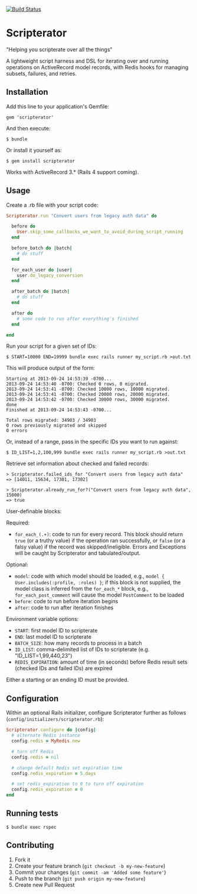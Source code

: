 [![Build Status](https://api.travis-ci.org/lumoslabs/scripterator.png)](https://travis-ci.org/lumoslabs/scripterator)

# Scripterator
"Helping you scripterate over all the things"

A lightweight script harness and DSL for iterating over and running operations on ActiveRecord model records, with Redis hooks for managing subsets, failures, and retries.

## Installation

Add this line to your application's Gemfile:

    gem 'scripterator'

And then execute:

    $ bundle

Or install it yourself as:

    $ gem install scripterator

Works with ActiveRecord 3.* (Rails 4 support coming).

## Usage

Create a .rb file with your script code:

```ruby
Scripterator.run "Convert users from legacy auth data" do

  before do
    User.skip_some_callbacks_we_want_to_avoid_during_script_running
  end

  before_batch do |batch|
    # do stuff
  end

  for_each_user do |user|
    user.do_legacy_conversion
  end

  after_batch do |batch|
    # do stuff
  end

  after do
    # some code to run after everything's finished
  end

end
```

Run your script for a given set of IDs:

    $ START=10000 END=19999 bundle exec rails runner my_script.rb >out.txt

This will produce output of the form:

```
Starting at 2013-09-24 14:53:39 -0700...
2013-09-24 14:53:40 -0700: Checked 0 rows, 0 migrated.
2013-09-24 14:53:41 -0700: Checked 10000 rows, 10000 migrated.
2013-09-24 14:53:41 -0700: Checked 20000 rows, 20000 migrated.
2013-09-24 14:53:42 -0700: Checked 30000 rows, 30000 migrated.
done
Finished at 2013-09-24 14:53:43 -0700...

Total rows migrated: 34903 / 34903
0 rows previously migrated and skipped
0 errors
```

Or, instead of a range, pass in the specific IDs you want to run against:

    $ ID_LIST=1,2,100,999 bundle exec rails runner my_script.rb >out.txt

Retrieve set information about checked and failed records:

```
> Scripterator.failed_ids_for "Convert users from legacy auth data"
=> [14011, 15634, 17301, 17302]

> Scripterator.already_run_for?("Convert users from legacy auth data", 15000)
=> true
```

User-definable blocks:

Required:

- `for_each_(.+)`: code to run for every record. This block should return `true` (or a truthy value) if the operation ran successfully, or `false` (or a falsy value) if the record was skipped/ineligible. Errors and Exceptions will be caught by Scripterator and tabulated/output.

Optional:

- `model`: code with which model should be loaded, e.g., `model { User.includes(:profile, :roles) }`; if this block is not supplied, the model class is inferred from the `for_each_*` block, e.g., `for_each_post_comment` will cause the model `PostComment` to be loaded
- `before`: code to run before iteration begins
- `after`: code to run after iteration finishes

Environment variable options:

- `START`: first model ID to scripterate
- `END`: last model ID to scripterate
- `BATCH_SIZE`: how many records to process in a batch
- `ID_LIST`: comma-delimited list of IDs to scripterate (e.g. "ID_LIST=1,99,440,23")
- `REDIS_EXPIRATION`: amount of time (in seconds) before Redis result sets (checked IDs and failed IDs) are expired

Either a starting or an ending ID must be provided.

## Configuration

Within an optional Rails initializer, configure Scripterator further as follows (`config/initializers/scripterator.rb`):

```ruby
Scripterator.configure do |config|
  # alternate Redis instance
  config.redis = MyRedis.new

  # turn off Redis
  config.redis = nil

  # change default Redis set expiration time
  config.redis_expiration = 5.days

  # set redis_expiration to 0 to turn off expiration
  config.redis_expiration = 0
end
```

## Running tests

    $ bundle exec rspec

## Contributing

1. Fork it
2. Create your feature branch (`git checkout -b my-new-feature`)
3. Commit your changes (`git commit -am 'Added some feature'`)
4. Push to the branch (`git push origin my-new-feature`)
5. Create new Pull Request
